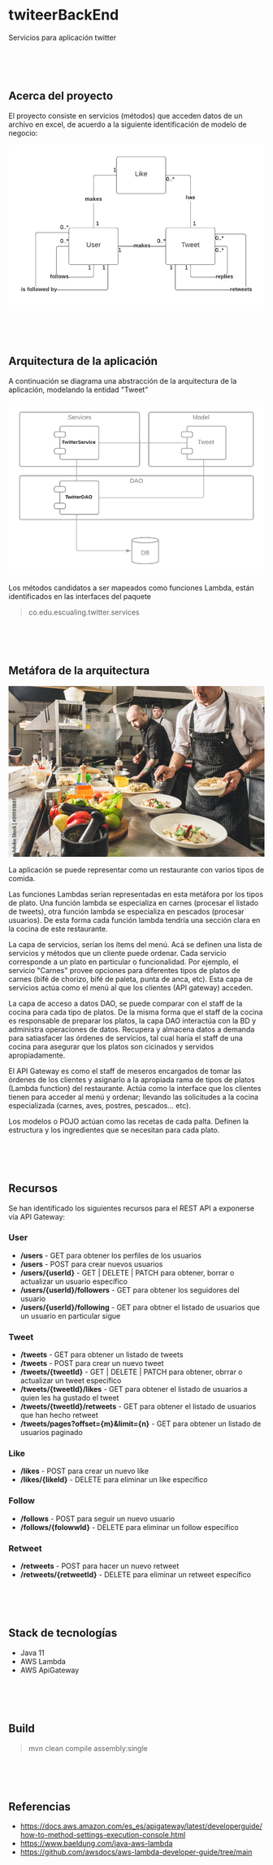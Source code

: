 # twiteerBackEnd
Servicios para aplicación twitter  


<br><br><br>



## Acerca del proyecto
El proyecto consiste en servicios (métodos) que acceden datos de un archivo en excel, de acuerdo a la siguiente identificación de modelo de negocio:

![alt text](https://github.com/Konstrictorman/twiteerBackEnd/blob/master/src/main/resources/Business%20model.png?raw=true)  

<br><br><br>

## Arquitectura de la aplicación
A continuación se diagrama una abstracción de la arquitectura de la aplicación, modelando la entidad "Tweet"

![alt text](https://github.com/Konstrictorman/twiteerBackEnd/blob/master/src/main/resources/Architecture.png?raw=true)

Los métodos candidatos a ser mapeados como funciones Lambda, están identificados en las interfaces del paquete

> co.edu.escualing.twitter.services


<br><br><br>

## Metáfora de la arquitectura

![alt text](https://github.com/Konstrictorman/twiteerBackEnd/blob/master/src/main/resources/Restaurant.jpeg?raw=true)  

La aplicación se puede representar como un restaurante con varios tipos de comida.  

Las funciones Lambdas serían representadas en esta metáfora por los tipos de plato.  Una función lambda se especializa en carnes (procesar el listado de tweets), otra función lambda se especializa en pescados (procesar usuarios).  De esta forma cada función lambda tendría una sección clara en la cocina de este restaurante.  

La capa de servicios, serían los ítems del menú.  Acá se definen una lista de servicios y métodos que un cliente puede ordenar.  Cada servicio corresponde a un plato en particular o funcionalidad.  Por ejemplo, el servicio "Carnes" provee opciones para diferentes tipos de platos de carnes (bifé de chorizo, bifé de paleta, punta de anca, etc).  Esta
capa de servicios actúa como el menú al que los clientes (API gateway) acceden.  

La capa de acceso a datos DAO, se puede comparar con el staff de la cocina para cada tipo de platos.  De la misma forma que el staff de la cocina es responsable de preparar los platos, la capa DAO interactúa con la BD y administra operaciones de datos.  Recupera y almacena datos a demanda para satiasfacer las órdenes de servicios, tal cual
haría el staff de una cocina para asegurar que los platos son cicinados y servidos apropiadamente.  

El API Gateway es como el staff de meseros encargados de tomar las órdenes de los clientes y asignarlo a la apropiada rama de tipos de platos (Lambda function) del restaurante.  Actúa como la interface que los clientes tienen para acceder al menú y ordenar; llevando las solicitudes a la cocina especializada (carnes, aves, postres, pescados... etc).  

Los modelos o POJO actúan como las recetas de cada palta.  Definen la estructura y los ingredientes que se necesitan para cada plato.

<br><br><br>

## Recursos

Se han identificado los siguientes recursos para el REST API a exponerse vía API Gateway:

### User

- **/users**  - GET para obtener los perfiles de los usuarios
- **/users**  - POST para crear nuevos usuarios
- **/users/{userId}** -  GET | DELETE | PATCH para obtener, borrar o actualizar un usuario específico
- **/users/{userId}/followers** - GET para obtener los seguidores del usuario
- **/users/{userId}/following**  - GET para obtner el listado de usuarios que un usuario en particular sigue

### Tweet

- **/tweets** - GET para obtener un listado de tweets
- **/tweets** -  POST para crear un nuevo tweet
- **/tweets/{tweetId}** - GET | DELETE | PATCH para obtener, obrrar o actualizar un tweet específico
- **/tweets/{tweetId}/likes** - GET para obtener el listado de usuarios a quien les ha gustado el tweet
- **/tweets/{tweetId}/retweets** - GET para obtener el listado de usuarios que han hecho retweet
- **/tweets/pages?offset={m}&limit={n}** - GET para obtener un listado de usuarios paginado

### Like

- **/likes** - POST para crear un nuevo like
- **/likes/{likeId}** - DELETE para eliminar un like específico

### Follow

- **/follows** - POST para seguir un nuevo usuario
- **/follows/{folowwId}** - DELETE para eliminar un follow específico

### Retweet

- **/retweets** - POST para hacer un nuevo retweet
- **/retweets/{retweetId}** - DELETE para eliminar un retweet específico

<br><br><br>
## Stack de tecnologías

- Java 11
- AWS Lambda
- AWS ApiGateway

<br><br><br>
## Build

> mvn clean compile assembly:single

<br><br><br>
## Referencias

- https://docs.aws.amazon.com/es_es/apigateway/latest/developerguide/how-to-method-settings-execution-console.html
- https://www.baeldung.com/java-aws-lambda
- https://github.com/awsdocs/aws-lambda-developer-guide/tree/main
<br><br><br>
